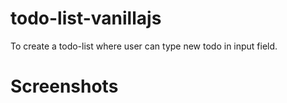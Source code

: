 # todo-list-vanillajs
To create a todo-list where user can type new todo in input field.
# Screenshots


